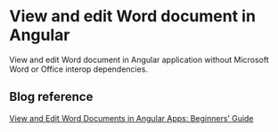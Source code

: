 # View and edit Word document in Angular
View and edit Word document in Angular application without Microsoft Word or Office interop dependencies.

## Blog reference
[View and Edit Word Documents in Angular Apps: Beginners’ Guide](https://www.syncfusion.com/blogs/post/view-and-edit-word-documents-in-angular.aspx)
